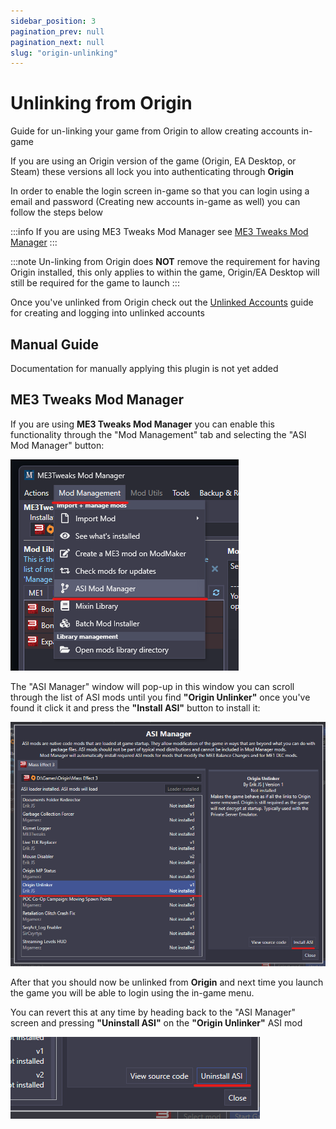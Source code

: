 ```yaml
---
sidebar_position: 3
pagination_prev: null
pagination_next: null
slug: "origin-unlinking"
---
```


# Unlinking from Origin

Guide for un-linking your game from Origin to allow creating accounts in-game


If you are using an Origin version of the game (Origin, EA Desktop, or Steam) these versions all lock you into authenticating through **Origin**

In order to enable the login screen in-game so that you can login using a email and password (Creating new accounts in-game as well) you can follow
the steps below

:::info
If you are using ME3 Tweaks Mod Manager see [ME3 Tweaks Mod Manager](#me3-tweaks-mod-manager)
:::

:::note
Un-linking from Origin does **NOT** remove the requirement for having Origin installed, this only applies to within the game, Origin/EA Desktop will still be required for the game to launch
:::

Once you've unlinked from Origin check out the [Unlinked Accounts](./9-unlinked-accounts.md) guide for creating and logging into unlinked accounts

## Manual Guide

Documentation for manually applying this plugin is not yet added

## ME3 Tweaks Mod Manager

If you are using **ME3 Tweaks Mod Manager** you can enable this functionality through the "Mod Management" tab and selecting the "ASI Mod Manager" button:

![ASI mods button](./img/me3-tweaks-asi-mods.png)

The "ASI Manager" window will pop-up in this window you can scroll through the list of ASI mods until you find **"Origin Unlinker"** once you've found it click
it and press the **"Install ASI"** button to install it:

![Origin unlinker tweak](./img/me3-tweaks-origin-unlinker.png)

After that you should now be unlinked from **Origin** and next time you launch the game you will be able to login using the in-game menu.

You can revert this at any time by heading back to the "ASI Manager" screen and pressing **"Uninstall ASI"** on the **"Origin Unlinker"** ASI mod

![Origin unlinker tweak remove](./img/me3-tweaks-origin-unlinker-rem.png)


